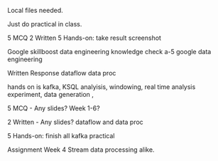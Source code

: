 Local files needed.

Just do practical in class.

5 MCQ
2 Written
5 Hands-on: take result screenshot

Google skillboost data engineering
knowledge check a-5 google data engineering

Written Response dataflow data proc

hands on is kafka, KSQL analyisis, windowing, real time analysis experiment, data generation , 


5 MCQ - Any slides?
Week 1-6?

2 Written - Any slides?
dataflow and data proc

5 Hands-on: finish all kafka practical


Assignment Week 4 Stream data processing alike.

